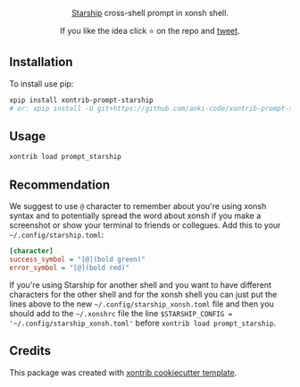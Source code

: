 <p align="center">
<a href="https://github.com/starship/starship">Starship</a> cross-shell prompt in xonsh shell.
</p>

<p align="center">  
If you like the idea click ⭐ on the repo and <a href="https://twitter.com/intent/tweet?text=Nice%20prompt%20for%20the%20xonsh%20shell!&url=https://github.com/anki-code/xontrib-xontrib-prompt-starship" target="_blank">tweet</a>.
</p>


## Installation

To install use pip:

```bash
xpip install xontrib-prompt-starship
# or: xpip install -U git+https://github.com/anki-code/xontrib-prompt-starship
```

## Usage

```bash
xontrib load prompt_starship
```

## Recommendation

We suggest to use `@` character to remember about you're using xonsh syntax and to potentially spread the word about xonsh if you make a screenshot or show your terminal to friends or collegues. Add this to your `~/.config/starship.toml`:
```ini
[character]
success_symbol = "[@](bold green)"
error_symbol = "[@](bold red)"
```
If you're using Starship for another shell and you want to have different characters for the other shell and for the xonsh shell you can just put the lines above to the new `~/.config/starship_xonsh.toml` file and then you should add to the `~/.xonshrc` file the line `$STARSHIP_CONFIG = '~/.config/starship_xonsh.toml'` before `xontrib load prompt_starship`.

## Credits

This package was created with [xontrib cookiecutter template](https://github.com/xonsh/xontrib-cookiecutter).
